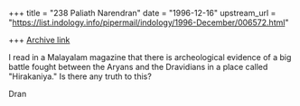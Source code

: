 +++
title = "238 Paliath Narendran"
date = "1996-12-16"
upstream_url = "https://list.indology.info/pipermail/indology/1996-December/006572.html"

+++
[Archive link](https://list.indology.info/pipermail/indology/1996-December/006572.html)


I read in a Malayalam magazine that there is archeological
evidence of a big battle fought between the Aryans and the
Dravidians in a place called "Hirakaniya."  Is there any truth to
this?

Dran





